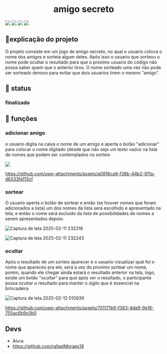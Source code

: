 <h1 align = "center"> amigo secreto</h1>
<img loading = "lazy" src = https://img.shields.io/badge/base-Alura-blue> </sub>
<img loading = "lazy" src = https://img.shields.io/badge/Java-orange> </sub>
<img loading = "lazy" src = https://img.shields.io/badge/HTML-red> </img>
<img loading = "lazy" src = https://img.shields.io/badge/CSS-darkblue
> </img>

<h2>🤔explicação do projeto</h2>
O projeto consiste em um jogo de amigo secreto, no qual o usuario coloca o nome dos amigos e sorteia algum deles. Após isso o usuario que sorteou o nome pode ocultar o resultado para que o proximo usuario do código não possa saber quem que o anterior tirou. O nome sorteado uma vez não pode ser sorteado denovo para evitar que dois usuarios tirem o mesmo "amigo".

<h2>🚨 status</h2>
<h3>finalizado</h3>
<h2> 🌠 funções</h2>
<h3> adicionar amigo</h3>
o usuario digita na caixa o nome de um amigo e aperta o botão "adicionar" para colocar o nome digitado (desde que não seja um texto vazio) na lista de nomes que podem ser contemplados no sorteio


<img loading= "lazy" src = https://i.imgur.com/wAkLqbk.png> </img>

 https://github.com/user-attachments/assets/a0916ca9-f38b-44b2-911a-d6333fa113cf

 <h3> sortear</h3>
O usuario aperta o botão de sortear e então (se houver nomes que foram adicionados a lista) um dos nomes da lista será escolhido e apresentado na tela, e então o nome será excluido da lista de possibilidades de nomes a serem apresentados depois:

![Captura de tela 2025-02-11 232316](https://github.com/user-attachments/assets/79df46ba-8624-47f1-933e-f6db9d9572cd)



![Captura de tela 2025-02-11 232243](https://github.com/user-attachments/assets/f491c159-c969-4ffc-9021-46ac3fb6170e)

<h3>ocultar</h3>
Após o resultado de um sorteio aparecer e o usuario vizualizar qual foi o nome que apareceu pra ele, será a vez do proximo sortear um nome, porém, quando ele chegar ainda estará o resultado anterior na tela, logo, existe um botão "ocultar" para que após ver o resultado, o participante possa ocultar o resultado para manter o sigilo que é essencial na brincadeira

![Captura de tela 2025-02-12 010939](https://github.com/user-attachments/assets/f8a4acb3-bf9f-4992-9ae9-a502741c18a5)







https://github.com/user-attachments/assets/701171b9-f363-4da9-9e16-755ac6b9c0b0



<h2>Devs</h2>
 
 + Alura
 + https://github.com/rafaelMoraes18
